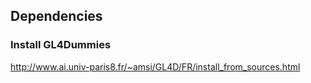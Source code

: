 ## Dependencies 


### Install GL4Dummies
http://www.ai.univ-paris8.fr/~amsi/GL4D/FR/install_from_sources.html
